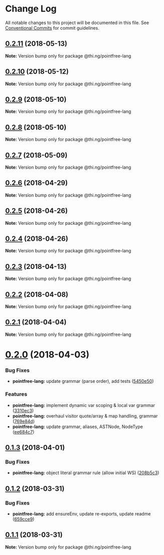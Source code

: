 # Change Log

All notable changes to this project will be documented in this file.
See [Conventional Commits](https://conventionalcommits.org) for commit guidelines.

<a name="0.2.11"></a>
## [0.2.11](https://github.com/thi-ng/umbrella/compare/@thi.ng/pointfree-lang@0.2.10...@thi.ng/pointfree-lang@0.2.11) (2018-05-13)




**Note:** Version bump only for package @thi.ng/pointfree-lang

<a name="0.2.10"></a>
## [0.2.10](https://github.com/thi-ng/umbrella/compare/@thi.ng/pointfree-lang@0.2.9...@thi.ng/pointfree-lang@0.2.10) (2018-05-12)




**Note:** Version bump only for package @thi.ng/pointfree-lang

<a name="0.2.9"></a>
## [0.2.9](https://github.com/thi-ng/umbrella/compare/@thi.ng/pointfree-lang@0.2.8...@thi.ng/pointfree-lang@0.2.9) (2018-05-10)




**Note:** Version bump only for package @thi.ng/pointfree-lang

<a name="0.2.8"></a>
## [0.2.8](https://github.com/thi-ng/umbrella/compare/@thi.ng/pointfree-lang@0.2.7...@thi.ng/pointfree-lang@0.2.8) (2018-05-10)




**Note:** Version bump only for package @thi.ng/pointfree-lang

<a name="0.2.7"></a>
## [0.2.7](https://github.com/thi-ng/umbrella/compare/@thi.ng/pointfree-lang@0.2.6...@thi.ng/pointfree-lang@0.2.7) (2018-05-09)




**Note:** Version bump only for package @thi.ng/pointfree-lang

<a name="0.2.6"></a>
## [0.2.6](https://github.com/thi-ng/umbrella/compare/@thi.ng/pointfree-lang@0.2.5...@thi.ng/pointfree-lang@0.2.6) (2018-04-29)




**Note:** Version bump only for package @thi.ng/pointfree-lang

<a name="0.2.5"></a>
## [0.2.5](https://github.com/thi-ng/umbrella/compare/@thi.ng/pointfree-lang@0.2.4...@thi.ng/pointfree-lang@0.2.5) (2018-04-26)




**Note:** Version bump only for package @thi.ng/pointfree-lang

<a name="0.2.4"></a>
## [0.2.4](https://github.com/thi-ng/umbrella/compare/@thi.ng/pointfree-lang@0.2.3...@thi.ng/pointfree-lang@0.2.4) (2018-04-26)




**Note:** Version bump only for package @thi.ng/pointfree-lang

<a name="0.2.3"></a>
## [0.2.3](https://github.com/thi-ng/umbrella/compare/@thi.ng/pointfree-lang@0.2.2...@thi.ng/pointfree-lang@0.2.3) (2018-04-13)




**Note:** Version bump only for package @thi.ng/pointfree-lang

<a name="0.2.2"></a>
## [0.2.2](https://github.com/thi-ng/umbrella/compare/@thi.ng/pointfree-lang@0.2.1...@thi.ng/pointfree-lang@0.2.2) (2018-04-08)




**Note:** Version bump only for package @thi.ng/pointfree-lang

<a name="0.2.1"></a>
## [0.2.1](https://github.com/thi-ng/umbrella/compare/@thi.ng/pointfree-lang@0.2.0...@thi.ng/pointfree-lang@0.2.1) (2018-04-04)




**Note:** Version bump only for package @thi.ng/pointfree-lang

<a name="0.2.0"></a>
# [0.2.0](https://github.com/thi-ng/umbrella/compare/@thi.ng/pointfree-lang@0.1.3...@thi.ng/pointfree-lang@0.2.0) (2018-04-03)


### Bug Fixes

* **pointfree-lang:** update grammar (parse order), add tests ([5450e50](https://github.com/thi-ng/umbrella/commit/5450e50))


### Features

* **pointfree-lang:** implement dynamic var scoping & local var grammar ([3310ec3](https://github.com/thi-ng/umbrella/commit/3310ec3))
* **pointfree-lang:** overhaul visitor quote/array & map handling, grammar ([769e84d](https://github.com/thi-ng/umbrella/commit/769e84d))
* **pointfree-lang:** update grammar, aliases, ASTNode, NodeType ([ee684c7](https://github.com/thi-ng/umbrella/commit/ee684c7))




<a name="0.1.3"></a>
## [0.1.3](https://github.com/thi-ng/umbrella/compare/@thi.ng/pointfree-lang@0.1.2...@thi.ng/pointfree-lang@0.1.3) (2018-04-01)


### Bug Fixes

* **pointfree-lang:** object literal grammar rule (allow initial WS) ([208b5c3](https://github.com/thi-ng/umbrella/commit/208b5c3))




<a name="0.1.2"></a>
## [0.1.2](https://github.com/thi-ng/umbrella/compare/@thi.ng/pointfree-lang@0.1.1...@thi.ng/pointfree-lang@0.1.2) (2018-03-31)


### Bug Fixes

* **pointfree-lang:** add ensureEnv, update re-exports, update readme ([659cce9](https://github.com/thi-ng/umbrella/commit/659cce9))




<a name="0.1.1"></a>
## [0.1.1](https://github.com/thi-ng/umbrella/compare/@thi.ng/pointfree-lang@0.1.0...@thi.ng/pointfree-lang@0.1.1) (2018-03-31)




**Note:** Version bump only for package @thi.ng/pointfree-lang

